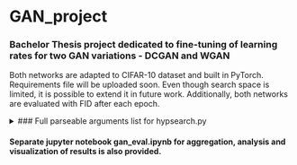 # GAN_project

### Bachelor Thesis project dedicated to fine-tuning of learning rates for two GAN variations - DCGAN and WGAN

Both networks are adapted to CIFAR-10 dataset and built in PyTorch. Requirements file will be uploaded soon. Even though search space is limited, it is possible to extend it in future work. Additionally, both networks are evaluated with FID after each epoch.

<details>
<summary>### Full parseable arguments list for hypsearch.py</summary>
<br>
hyp_search:<br/>
  --LR_Ds [LR_DS [LR_DS ...]]<br/>
                        LR_D list 1, usage example "--LR_Ds 0.0001 0.0002
                        0.0004"
                        
  --LR_Gs [LR_GS [LR_GS ...]]<br/>
                        LR_G list 2, usage example "--LR_Gs 0.0001 0.0002
                        0.0004"
                        
  --SEEDS [SEEDS [SEEDS ...]]<br/>
                        SEED list, usage example "--SEEDS 4242 4343 4444"
                       

gan_hyps:<br/>
  --gan_type {GAN,WGAN}<br/>
                        The type of GAN
                        
  --BATCH_SIZE<br/>
                        The size of batch
                        
  --IMAGE_SIZE<br/>
                        The size of input image
                        
  --INPUT_NOISE<br/>
                        Input noise for generator
                        
  --GENERATOR_FILTERS<br/>
                        The size of convolution filters of G
                        
  --DISCRIMINATOR_FILTERS<br/>
                        The size of convolution filters of D
                        
  --KERNEL_SIZE<br/>
                        The size of kernel for convolution layers
                        
  --NUMBER_CHANNELS<br/>
                        The number of input channels
                        
  --N_EPOCHS<br/>   The number of epochs to run
  
  --B1<br/>               Beta 1
  
  --B2<br/>               Beta 2
  
  --VECTOR_LEN<br/>
                        The number of images to pass for FID calculation (both for real and fake samples)
                        
  --C<br/>                 Clipping value
  
  --save_dir<br/>   Directory name to save pictures to
  
  --result_dir<br/>
                        Directory name to save generated images to
                        
  --log_dir<br/>     Directory name to save training logs to
  
  --dataset<br/>     Dataset name

</details>


  #### Separate jupyter notebook gan_eval.ipynb for aggregation, analysis and visualization of results is also provided.
